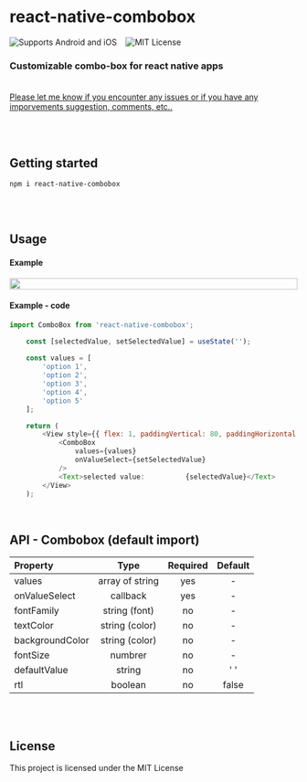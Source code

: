 # react-native-combobox
![Supports Android and iOS](https://img.shields.io/badge/platforms-android%20|%20ios-blue.svg) &nbsp;&nbsp;
![MIT License](https://img.shields.io/npm/l/react-native-range-slider-expo?color=red)
### Customizable combo-box for react native apps <br/><br/>

[Please let me know if you encounter any issues or if you have any imporvements suggestion, comments, etc..](https://github.com/D10S60948/react-native-combobox/issues)

<br/><br/>
## Getting started
`npm i react-native-combobox`

<br/><br/>

## Usage
#### Example 

<div style="display:flex;flex-direction:row">
  <img src="https://res.cloudinary.com/dexts7jfo/image/upload/v1596087000/ezgif.com-video-to-gif_rnao8h.gif" style="height:100%;width:100%"/>
</div>

#### Example - code

```javascript
import ComboBox from 'react-native-combobox';
```
```javascript
    const [selectedValue, setSelectedValue] = useState('');
    
    const values = [
        'option 1',
        'option 2',
        'option 3',
        'option 4',
        'option 5'
    ];

    return (
        <View style={{ flex: 1, paddingVertical: 80, paddingHorizontal: 40, justifyContent: 'space-between' }}>
            <ComboBox
                values={values}
                onValueSelect={setSelectedValue}
            />
            <Text>selected value:          {selectedValue}</Text>
        </View>
    );
```

<br/>

## API - Combobox (default import)
| Property | Type | Required | Default |
| :---     |:----:|  :-----: | :-----: | 
| values | array of string | yes | - |
| onValueSelect | callback | yes | - |
| fontFamily | string (font) | no | - |
| textColor | string (color) | no | - |
| backgroundColor | string (color) | no | - |
| fontSize | numbrer | no | - |
| defaultValue | string | no | ' ' |
| rtl | boolean | no | false |

<br/><br/>

## License
This project is licensed under the MIT License
